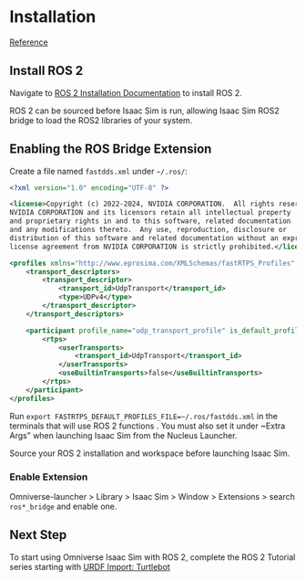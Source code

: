 # Installation

[Reference](https://docs.omniverse.nvidia.com/isaacsim/latest/installation/install_ros.html)

## Install ROS 2

Navigate to [ROS 2 Installation Documentation](../ROS_doc/1_doc.md) to install ROS 2.

ROS 2 can be sourced before Isaac Sim is run, allowing Isaac Sim ROS2 bridge to load the ROS2 libraries of your system.

##  Enabling the ROS Bridge Extension

Create a file named `fastdds.xml` under `~/.ros/`:
```xml
<?xml version="1.0" encoding="UTF-8" ?>

<license>Copyright (c) 2022-2024, NVIDIA CORPORATION.  All rights reserved.
NVIDIA CORPORATION and its licensors retain all intellectual property
and proprietary rights in and to this software, related documentation
and any modifications thereto.  Any use, reproduction, disclosure or
distribution of this software and related documentation without an express
license agreement from NVIDIA CORPORATION is strictly prohibited.</license>

<profiles xmlns="http://www.eprosima.com/XMLSchemas/fastRTPS_Profiles" >
    <transport_descriptors>
        <transport_descriptor>
            <transport_id>UdpTransport</transport_id>
            <type>UDPv4</type>
        </transport_descriptor>
    </transport_descriptors>

    <participant profile_name="udp_transport_profile" is_default_profile="true">
        <rtps>
            <userTransports>
                <transport_id>UdpTransport</transport_id>
            </userTransports>
            <useBuiltinTransports>false</useBuiltinTransports>
        </rtps>
    </participant>
</profiles>
```

Run `export FASTRTPS_DEFAULT_PROFILES_FILE=~/.ros/fastdds.xml` in the terminals that will use ROS 2 functions . You must also set it under ~Extra Args" when launching Isaac Sim from the Nucleus Launcher.

Source your ROS 2 installation and workspace before launching Isaac Sim.

### Enable Extension

Omniverse-launcher > Library > Isaac Sim > Window > Extensions > search `ros*_bridge` and enable one.

## Next Step

To start using Omniverse Isaac Sim with ROS 2, complete the ROS 2 Tutorial series starting with [URDF Import: Turtlebot](2_doc.md)


<!-- ### Setup the Isaac Sim ROS Workspaces

Install Rocker

```bash
sudo apt-get install python3-rocker
```

Start the ROS container using Rocker.

```bash
rocker --nvidia --x11 --privileged --network host  --name <container name> osrf/ros:humble-desktop-full-jammy
``` -->

<!-- Clone the Isaac Sim ROS Workspace Repository from https://github.com/isaac-sim/IsaacSim-ros_workspaces.

```bash
git clone https://github.com/isaac-sim/IsaacSim-ros_workspaces.git
cd IsaacSim-ros_workspaces
cd humble_ws
```

Set the environment variable for `fastdds.xml`. **You must also set it under “Extra Args” when launching Isaac Sim from the NVIDIA Omniverse Launcher.** 
```bash
export FASTRTPS_DEFAULT_PROFILES_FILE=/home/user1/Desktop/isaac_ros_git/IsaacSim-ros_workspaces/humble_ws/fastdds.xml
``` -->

<!-- Running ROS2 Bridge using Cyclone DDS: -->

<!-- Follow [Cyclone DDS Installation](../ROS_doc/Cyclone_DDS.md) -->

<!-- Before Running Isaac Sim, make sure to set the `RMW_IMPLEMENTATION` environment variable as shown below. 
```bash
export RMW_IMPLEMENTATION=rmw_cyclonedds_cpp
```

Source your native ROS 2 workspace (if not sourced yet).

```bash
source /opt/ros/humble/setup.bash
```

Install additional packages.

```bash
# For rosdep install command
sudo apt install python3-rosdep python3-rosinstall python3-rosinstall-generator python3-wstool build-essential
# For colcon build command
sudo apt install python3-colcon-common-extensions
```

Resolve any package dependencies from the root of the ROS 2 workspace.

```bash
# cd humble_ws
rosdep install -i --from-path src --rosdistro humble -y
```

Install Docker. Check if docker is installed.

```bash
docker --version
```

Install Docker if it is not installed yet.

```bash
sudo apt update
```

```bash
sudo apt install apt-transport-https ca-certificates curl software-properties-common
curl -fsSL https://download.docker.com/linux/ubuntu/gpg | sudo apt-key add -
sudo add-apt-repository "deb [arch=amd64] https://download.docker.com/linux/ubuntu $(lsb_release -cs) stable"
```

```bash
sudo apt update
```

```bash
apt-cache policy docker-ce
sudo apt install docker-ce
```

```bash
sudo usermod -aG docker ${USER}
su - ${USER}
```

```bash
docker --version
```

Build the workspace.

```bash
colcon build

# or for docker:

cd ..
./build_humble.sh
``` -->